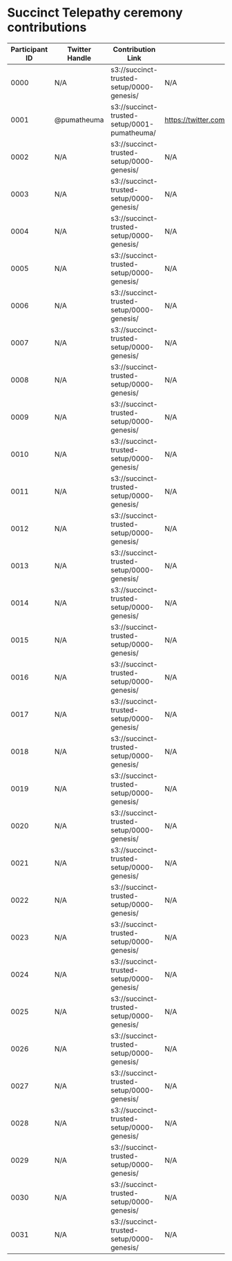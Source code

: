 # Succinct Telepathy ceremony contributions

| Participant ID | Twitter Handle | Contribution Link | Twitter Attestation |
|-|-|-|-|
|0000|N/A|s3://succinct-trusted-setup/0000-genesis/|N/A|
|0001|@pumatheuma|s3://succinct-trusted-setup/0001-pumatheuma/|https://twitter.com/pumatheuma/status/1634401620124659713|
|0002|N/A|s3://succinct-trusted-setup/0000-genesis/|N/A|
|0003|N/A|s3://succinct-trusted-setup/0000-genesis/|N/A|
|0004|N/A|s3://succinct-trusted-setup/0000-genesis/|N/A|
|0005|N/A|s3://succinct-trusted-setup/0000-genesis/|N/A|
|0006|N/A|s3://succinct-trusted-setup/0000-genesis/|N/A|
|0007|N/A|s3://succinct-trusted-setup/0000-genesis/|N/A|
|0008|N/A|s3://succinct-trusted-setup/0000-genesis/|N/A|
|0009|N/A|s3://succinct-trusted-setup/0000-genesis/|N/A|
|0010|N/A|s3://succinct-trusted-setup/0000-genesis/|N/A|
|0011|N/A|s3://succinct-trusted-setup/0000-genesis/|N/A|
|0012|N/A|s3://succinct-trusted-setup/0000-genesis/|N/A|
|0013|N/A|s3://succinct-trusted-setup/0000-genesis/|N/A|
|0014|N/A|s3://succinct-trusted-setup/0000-genesis/|N/A|
|0015|N/A|s3://succinct-trusted-setup/0000-genesis/|N/A|
|0016|N/A|s3://succinct-trusted-setup/0000-genesis/|N/A|
|0017|N/A|s3://succinct-trusted-setup/0000-genesis/|N/A|
|0018|N/A|s3://succinct-trusted-setup/0000-genesis/|N/A|
|0019|N/A|s3://succinct-trusted-setup/0000-genesis/|N/A|
|0020|N/A|s3://succinct-trusted-setup/0000-genesis/|N/A|
|0021|N/A|s3://succinct-trusted-setup/0000-genesis/|N/A|
|0022|N/A|s3://succinct-trusted-setup/0000-genesis/|N/A|
|0023|N/A|s3://succinct-trusted-setup/0000-genesis/|N/A|
|0024|N/A|s3://succinct-trusted-setup/0000-genesis/|N/A|
|0025|N/A|s3://succinct-trusted-setup/0000-genesis/|N/A|
|0026|N/A|s3://succinct-trusted-setup/0000-genesis/|N/A|
|0027|N/A|s3://succinct-trusted-setup/0000-genesis/|N/A|
|0028|N/A|s3://succinct-trusted-setup/0000-genesis/|N/A|
|0029|N/A|s3://succinct-trusted-setup/0000-genesis/|N/A|
|0030|N/A|s3://succinct-trusted-setup/0000-genesis/|N/A|
|0031|N/A|s3://succinct-trusted-setup/0000-genesis/|N/A|
